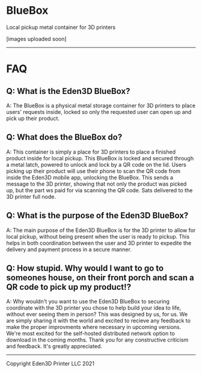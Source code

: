 # BlueBox
Local pickup metal container for 3D printers

[images uploaded soon]




-----------------------------------------------
# FAQ
Q: What is the Eden3D BlueBox?
---
A: The BlueBox is a physical metal storage container for 3D printers to place users' requests inside, locked so only the requested user can open up and pick up their product. 

Q: What does the BlueBox do?
---
A: This container is simply a place for 3D printers to place a finished product inside for local pickup. This BlueBox is locked and secured through a metal latch, powered to unlock and lock by a QR code on the lid. Users picking up their product will use their phone to scan the QR code from inside the Eden3D mobile app, unlocking the BlueBox. This sends a message to the 3D printer, showing that not only the product was picked up, but the part ws paid for via scanning the QR code. Sats delivered to the 3D printer full node. 

Q: What is the purpose of the Eden3D BlueBox?
---
A: The main purpose of the Eden3D BlueBox is for the 3D printer to allow for local pickup, without being present when the user is ready to pickup. This helps in both coordination between the user and 3D printer to expedite the delivery and payment process in a secure manner. 


Q: How stupid. Why would I want to go to someones house, on their front porch and scan a QR code to pick up my product!?
---
A: Why wouldn't you want to use the Eden3D BlueBox to securing coordinate with the 3D printer you chose to help build your idea to life, without ever seeing them in person? This was designed by us, for us. We are simply sharing it with the world and excited to recieve any feedback to make the proper improvments where necessary in upcoming versions. We're most excited for the self-hosted distributed network option to download in the coming months.  Thank you for any constructive criticism and feedback. It's greatly appreciated. 


---------------------------------------------------------





Copyright Eden3D Printer LLC 2021
